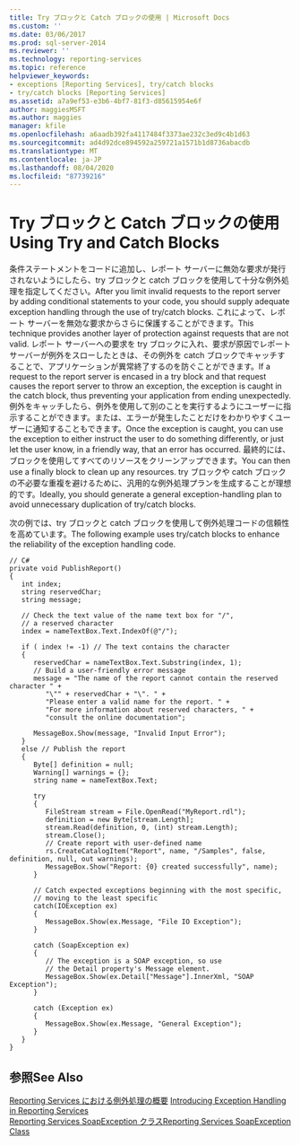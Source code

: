 ```yaml
---
title: Try ブロックと Catch ブロックの使用 | Microsoft Docs
ms.custom: ''
ms.date: 03/06/2017
ms.prod: sql-server-2014
ms.reviewer: ''
ms.technology: reporting-services
ms.topic: reference
helpviewer_keywords:
- exceptions [Reporting Services], try/catch blocks
- try/catch blocks [Reporting Services]
ms.assetid: a7a9ef53-e3b6-4bf7-81f3-d85615954e6f
author: maggiesMSFT
ms.author: maggies
manager: kfile
ms.openlocfilehash: a6aadb392fa4117484f3373ae232c3ed9c4b1d63
ms.sourcegitcommit: ad4d92dce894592a259721a1571b1d8736abacdb
ms.translationtype: MT
ms.contentlocale: ja-JP
ms.lasthandoff: 08/04/2020
ms.locfileid: "87739216"
---
```

# <a name="using-try-and-catch-blocks"></a><span data-ttu-id="5c756-102">Try ブロックと Catch ブロックの使用</span><span class="sxs-lookup"><span data-stu-id="5c756-102">Using Try and Catch Blocks</span></span>
  <span data-ttu-id="5c756-103">条件ステートメントをコードに追加し、レポート サーバーに無効な要求が発行されないようにしたら、try ブロックと catch ブロックを使用して十分な例外処理を指定してください。</span><span class="sxs-lookup"><span data-stu-id="5c756-103">After you limit invalid requests to the report server by adding conditional statements to your code, you should supply adequate exception handling through the use of try/catch blocks.</span></span> <span data-ttu-id="5c756-104">これによって、レポート サーバーを無効な要求からさらに保護することができます。</span><span class="sxs-lookup"><span data-stu-id="5c756-104">This technique provides another layer of protection against requests that are not valid.</span></span> <span data-ttu-id="5c756-105">レポート サーバーへの要求を try ブロックに入れ、要求が原因でレポート サーバーが例外をスローしたときは、その例外を catch ブロックでキャッチすることで、アプリケーションが異常終了するのを防ぐことができます。</span><span class="sxs-lookup"><span data-stu-id="5c756-105">If a request to the report server is encased in a try block and that request causes the report server to throw an exception, the exception is caught in the catch block, thus preventing your application from ending unexpectedly.</span></span> <span data-ttu-id="5c756-106">例外をキャッチしたら、例外を使用して別のことを実行するようにユーザーに指示することができます。または、エラーが発生したことだけをわかりやすくユーザーに通知することもできます。</span><span class="sxs-lookup"><span data-stu-id="5c756-106">Once the exception is caught, you can use the exception to either instruct the user to do something differently, or just let the user know, in a friendly way, that an error has occurred.</span></span> <span data-ttu-id="5c756-107">最終的には、ブロックを使用してすべてのリソースをクリーンアップできます。</span><span class="sxs-lookup"><span data-stu-id="5c756-107">You can then use a finally block to clean up any resources.</span></span> <span data-ttu-id="5c756-108">try ブロックや catch ブロックの不必要な重複を避けるために、汎用的な例外処理プランを生成することが理想的です。</span><span class="sxs-lookup"><span data-stu-id="5c756-108">Ideally, you should generate a general exception-handling plan to avoid unnecessary duplication of try/catch blocks.</span></span>  
  
 <span data-ttu-id="5c756-109">次の例では、try ブロックと catch ブロックを使用して例外処理コードの信頼性を高めています。</span><span class="sxs-lookup"><span data-stu-id="5c756-109">The following example uses try/catch blocks to enhance the reliability of the exception handling code.</span></span>  
  
```  
// C#  
private void PublishReport()  
{  
   int index;  
   string reservedChar;  
   string message;  
  
   // Check the text value of the name text box for "/",  
   // a reserved character  
   index = nameTextBox.Text.IndexOf(@"/");  
  
   if ( index != -1) // The text contains the character  
   {  
      reservedChar = nameTextBox.Text.Substring(index, 1);  
      // Build a user-friendly error message  
      message = "The name of the report cannot contain the reserved character " +  
         "\"" + reservedChar + "\". " +  
         "Please enter a valid name for the report. " +  
         "For more information about reserved characters, " +  
         "consult the online documentation";  
  
      MessageBox.Show(message, "Invalid Input Error");  
   }  
   else // Publish the report  
   {  
      Byte[] definition = null;  
      Warning[] warnings = {};  
      string name = nameTextBox.Text;  
  
      try  
      {  
         FileStream stream = File.OpenRead("MyReport.rdl");  
         definition = new Byte[stream.Length];  
         stream.Read(definition, 0, (int) stream.Length);  
         stream.Close();  
         // Create report with user-defined name  
         rs.CreateCatalogItem("Report", name, "/Samples", false, definition, null, out warnings);  
         MessageBox.Show("Report: {0} created successfully", name);  
      }  
  
      // Catch expected exceptions beginning with the most specific,  
      // moving to the least specific  
      catch(IOException ex)  
      {  
         MessageBox.Show(ex.Message, "File IO Exception");  
      }  
  
      catch (SoapException ex)  
      {  
         // The exception is a SOAP exception, so use  
         // the Detail property's Message element.  
         MessageBox.Show(ex.Detail["Message"].InnerXml, "SOAP Exception");   
      }  
  
      catch (Exception ex)  
      {  
         MessageBox.Show(ex.Message, "General Exception");  
      }  
   }  
}  
```  
  
## <a name="see-also"></a><span data-ttu-id="5c756-110">参照</span><span class="sxs-lookup"><span data-stu-id="5c756-110">See Also</span></span>  
 <span data-ttu-id="5c756-111">[Reporting Services における例外処理の概要](../introducing-exception-handling-in-reporting-services.md) </span><span class="sxs-lookup"><span data-stu-id="5c756-111">[Introducing Exception Handling in Reporting Services](../introducing-exception-handling-in-reporting-services.md) </span></span>  
 [<span data-ttu-id="5c756-112">Reporting Services SoapException クラス</span><span class="sxs-lookup"><span data-stu-id="5c756-112">Reporting Services SoapException Class</span></span>](../soapexception-class/reporting-services-soapexception-class.md)  
  
  

